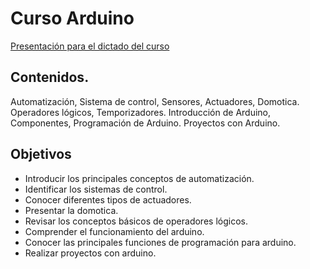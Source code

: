 # Curso Arduino

[Presentación para el dictado del curso](https://goo.gl/VKMCUF)

## Contenidos.
Automatización, Sistema de control, Sensores, Actuadores, Domotica.
Operadores lógicos, Temporizadores.
Introducción de Arduino, Componentes, Programación de Arduino.
Proyectos con Arduino.

## Objetivos
  - Introducir los principales conceptos de automatización.
  - Identificar los sistemas de control.
  - Conocer diferentes tipos de actuadores.
  - Presentar la domotica.
  - Revisar los conceptos básicos de operadores lógicos.
  - Comprender el funcionamiento del arduino.
  - Conocer las principales funciones de programación para arduino.
  - Realizar proyectos con arduino.
